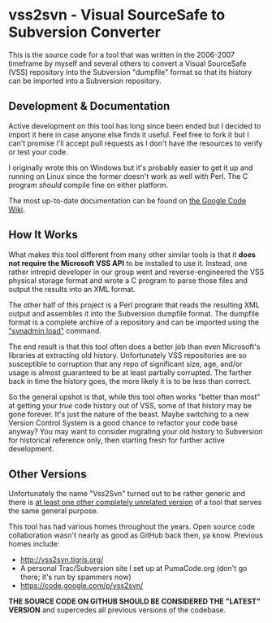 vss2svn - Visual SourceSafe to Subversion Converter
=======

This is the source code for a tool that was written in the 2006-2007 timeframe by myself and several others to
convert a Visual SourceSafe (VSS) repository into the Subversion "dumpfile" format so that its history can be
imported into a Subversion repository.

Development & Documentation
--------

Active development on this tool has long since been ended but I decided to import it here in case anyone else
finds it useful. Feel free to fork it but I can't promise I'll accept pull requests as I don't have the
resources to verify or test your code.

I originally wrote this on Windows but it's probably easier to get it up and running on Linux since the
former doesn't work as well with Perl. The C program *should* compile fine on either platform.

The most up-to-date documentation can be found on
[the Google Code Wiki](https://code.google.com/p/vss2svn/wiki/Welcome).

How It Works
--------

What makes this tool different from many other similar tools is that it **does not require the Microsoft
VSS API** to be installed to use it. Instead, one rather intrepid developer in our group went and
reverse-engineered the VSS physical storage format and wrote a C program to parse those files and output
the results into an XML format.

The other half of this project is a Perl program that reads the resulting XML output and assembles it into
the Subversion dumpfile format. The dumpfile format is a complete archive of a repository and can be
imported using the
["svnadmin load"](http://svnbook.red-bean.com/en/1.7/svn.reposadmin.maint.html#svn.reposadmin.maint.migrate)
command.

The end result is that this tool often does a better job than even Microsoft's libraries at extracting old
history. Unfortunately VSS repositories are so susceptible to corruption that any repo of significant size,
age, and/or usage is almost guaranteed to be at least partially corrupted. The farther back in time the
history goes, the more likely it is to be less than correct.

So the general upshot is that, while this tool often works "better than most" at getting your *true* code
history out of VSS, some of that history may be gone forever. It's just the nature of the beast. Maybe
switching to a new Version Control System is a good chance to refactor your code base anyway? You may
want to consider migrating your old history to Subversion for historical reference only, then starting
fresh for further active development.

Other Versions
-------

Unfortunately the name "Vss2Svn" turned out to be rather generic and there is [at least one other completely
unrelated version](http://vss2svn.codeplex.com/) of a tool that serves the same general purpose.

This tool has had various homes throughout the years. Open source code collaboration wasn't nearly as good as
GitHub back then, ya know. Previous homes include:
* http://vss2svn.tigris.org/
* A personal Trac/Subversion site I set up at PumaCode.org (don't go there; it's run by spammers now)
* https://code.google.com/p/vss2svn/

**THE SOURCE CODE ON GITHUB SHOULD BE CONSIDERED THE "LATEST" VERSION** and supercedes all previous versions
of the codebase.
